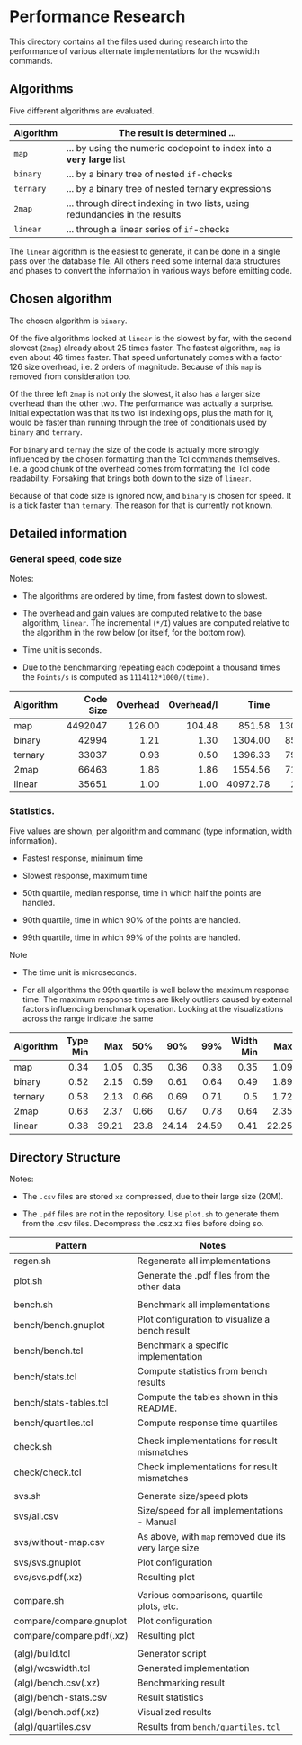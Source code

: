 # Performance Research

This directory contains all the files used during research into the performance of various alternate
implementations for the wcswidth commands.

## Algorithms

Five different algorithms are evaluated.

|Algorithm	|The result is determined ...							|
|---		|---										|
|`map`		|... by using the numeric codepoint to index into a __very large__ list		|
|`binary`	|... by a binary tree of nested `if`-checks					|
|`ternary`	|... by a binary tree of nested ternary expressions				|
|`2map`		|... through direct indexing in two lists, using redundancies in the results	|
|`linear`	|... through a linear series of `if`-checks					|

The `linear` algorithm is the easiest to generate, it can be done in a single pass over the database
file. All others need some internal data structures and phases to convert the information in various
ways before emitting code.

## Chosen algorithm

The chosen algorithm is `binary`.

Of the five algorithms looked at `linear` is the slowest by far, with the second slowest (`2map`)
already about 25 times faster. The fastest algorithm, `map` is even about 46 times faster. That
speed unfortunately comes with a factor 126 size overhead, i.e. 2 orders of magnitude. Because of
this `map` is removed from consideration too.

Of the three left `2map` is not only the slowest, it also has a larger size overhead than the other
two. The performance was actually a surprise. Initial expectation was that its two list indexing
ops, plus the math for it, would be faster than running through the tree of conditionals used by
`binary` and `ternary`.

For `binary` and `ternay` the size of the code is actually more strongly influenced by the chosen
formatting than the Tcl commands themselves. I.e. a good chunk of the overhead comes from formatting
the Tcl code readability. Forsaking that brings both down to the size of `linear`.

Because of that code size is ignored now, and `binary` is chosen for speed. It is a tick faster than
`ternary`. The reason for that is currently not known.

## Detailed information

### General speed, code size

Notes:

  - The algorithms are ordered by time, from fastest down to slowest.

  - The overhead and gain values are computed relative to the base algorithm, `linear`. The
    incremental (`*/I`) values are computed relative to the algorithm in the row below (or itself,
    for the bottom row).

  - Time unit is seconds.

  - Due to the benchmarking repeating each codepoint a thousand times the `Points/s` is computed as
    `1114112*1000/(time)`.

|Algorithm	|Code Size	|Overhead	|Overhead/I	|Time		|Points/s	|Gain	|Gain/I	|
|---		|---:		|---:		|---:		|---:		|---:		|---:	|---:	|
|map		|4492047	|126.00		|104.48		|851.58		|1308295.80	|48.11	|1.53	|
|binary		|42994		|1.21		|1.30		|1304.00	|854379.71	|31.42	|1.07	|
|ternary	|33037		|0.93		|0.50		|1396.33	|797886.46	|29.34	|1.11	|
|2map		|66463		|1.86		|1.86		|1554.56	|716674.91	|26.36	|26.36	|
|linear		|35651		|1.00		|1.00		|40972.78	|27191.51	|1.00	|1.00	|

### Statistics.

Five values are shown, per algorithm and command (type information, width information).

  - Fastest response, minimum time

  - Slowest response, maximum time

  - 50th quartile, median response, time in which half the points are handled.

  - 90th quartile, time in which 90% of the points are handled.

  - 99th quartile, time in which 99% of the points are handled.

Note

  - The time unit is microseconds.
  
  - For all algorithms the 99th quartile is well below the maximum response time. The maximum
    response times are likely outliers caused by external factors influencing benchmark operation.
    Looking at the visualizations across the range indicate the same

|Algorithm	|Type Min	|Max	|50%	|90%	|99%	|Width Min	|Max	|50%	|90%	|99%	|
|---		|---:		|---:	|---:	|---:	|---:	|---:		|---:	|---:	|---:	|---:	|
|map		|0.34		|1.05	|0.35	|0.36	|0.38	|0.35		|1.09	|0.35	|0.36	|0.39	|
|binary		|0.52		|2.15	|0.59	|0.61	|0.64	|0.49		|1.89	|0.51	|0.54	|0.57	|
|ternary	|0.58		|2.13	|0.66	|0.69	|0.71	|0.5		|1.72	|0.52	|0.56	|0.6	|
|2map		|0.63		|2.37	|0.66	|0.67	|0.78	|0.64		|2.35	|0.66	|0.67	|0.78	|
|linear		|0.38		|39.21	|23.8	|24.14	|24.59	|0.41		|22.25	|13.56	|13.72	|13.97	|

## Directory Structure

Notes:

  - The `.csv` files are stored `xz` compressed, due to their large size (20M).
  
  - The `.pdf` files are not in the repository. Use `plot.sh` to generate them from the .csv
    files. Decompress the .csz.xz files before doing so.

|Pattern		|Notes							|
|---			|---							|
|regen.sh		|Regenerate all implementations				|
|plot.sh		|Generate the .pdf files from the other data		|
|			|							|
|bench.sh		|Benchmark all implementations				|
|bench/bench.gnuplot	|Plot configuration to visualize a bench result		|
|bench/bench.tcl	|Benchmark a specific implementation			|
|bench/stats.tcl	|Compute statistics from bench results			|
|bench/stats-tables.tcl	|Compute the tables shown in this README.		|
|bench/quartiles.tcl	|Compute response time quartiles			|
|			|							|
|check.sh		|Check implementations for result mismatches		|
|check/check.tcl	|Check implementations for result mismatches		|
|			|							|
|svs.sh			|Generate size/speed plots				|
|svs/all.csv		|Size/speed for all implementations - Manual		|
|svs/without-map.csv	|As above, with `map` removed due its very large size	|
|svs/svs.gnuplot	|Plot configuration					|
|svs/svs.pdf(.xz)	|Resulting plot						|
|			|							|
|compare.sh		|Various comparisons, quartile plots, etc.		|
|compare/compare.gnuplot|Plot configuration					|
|compare/compare.pdf(.xz)|Resulting plot					|
|			|							|
|(alg)/build.tcl	|Generator script					|
|(alg)/wcswidth.tcl	|Generated implementation				|
|(alg)/bench.csv(.xz)	|Benchmarking result					|
|(alg)/bench-stats.csv	|Result statistics					|
|(alg)/bench.pdf(.xz)	|Visualized results					|
|(alg)/quartiles.csv	|Results from `bench/quartiles.tcl`			|
